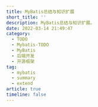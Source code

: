 ```yaml
---
title: MyBatis总结与知识扩展
short_title: ''
description: MyBatis总结与知识扩展。
date: 2022-03-14 21:49:47
category:
  - TODO
  - Mybatis-TODO
  - MyBatis
  - 后端开发
  - 开源框架
tag:
  - mybatis
  - summary
  - extend
article: true
timeline: false
---
```

